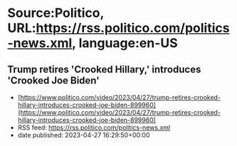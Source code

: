 # Source:Politico, URL:https://rss.politico.com/politics-news.xml, language:en-US

## Trump retires 'Crooked Hillary,' introduces 'Crooked Joe Biden'
 - [https://www.politico.com/video/2023/04/27/trump-retires-crooked-hillary-introduces-crooked-joe-biden-899960](https://www.politico.com/video/2023/04/27/trump-retires-crooked-hillary-introduces-crooked-joe-biden-899960)
 - RSS feed: https://rss.politico.com/politics-news.xml
 - date published: 2023-04-27 16:29:50+00:00



